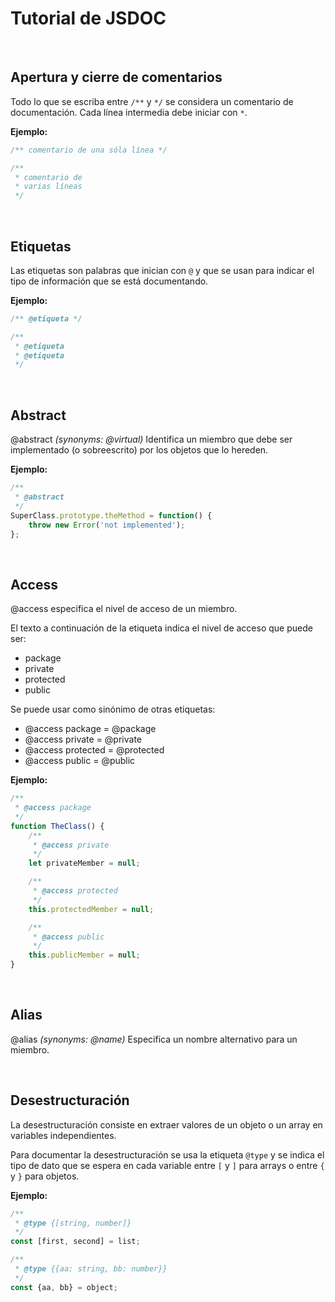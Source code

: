 # Tutorial de JSDOC

<br>

## Apertura y cierre de comentarios

Todo lo que se escriba entre `/**` y `*/` se considera un comentario de documentación. Cada línea intermedia debe iniciar con `*`.

**Ejemplo:**

```js
/** comentario de una sóla línea */

/**
 * comentario de
 * varias líneas
 */
```

<br>

## Etiquetas

Las etiquetas son palabras que inician con `@` y que se usan para indicar el tipo de información que se está documentando.

**Ejemplo:**

```js
/** @etiqueta */

/**
 * @etiqueta
 * @etiqueta
 */
```

<br>

## Abstract

@abstract _(synonyms: @virtual)_ Identifica un miembro que debe ser implementado (o sobreescrito) por los objetos que lo hereden.

**Ejemplo:**

```js
/**
 * @abstract
 */
SuperClass.prototype.theMethod = function() {
    throw new Error('not implemented');
};
```

<br>

## Access

@access especifica el nivel de acceso de un miembro.

El texto a continuación de la etiqueta indica el nivel de acceso que puede ser:
- package
- private
- protected
- public

Se puede usar como sinónimo de otras etiquetas:
- @access package = @package
- @access private = @private
- @access protected = @protected
- @access public = @public

**Ejemplo:**

```js
/**
 * @access package
 */
function TheClass() {
    /**
     * @access private
     */
    let privateMember = null;

    /**
     * @access protected
     */
    this.protectedMember = null;

    /**
     * @access public
     */
    this.publicMember = null;
}
```

<br>

## Alias

@alias _(synonyms: @name)_ Especifica un nombre alternativo para un miembro.

<br>

## Desestructuración

La desestructuración consiste en extraer valores de un objeto o un array en variables independientes.

Para documentar la desestructuración se usa la etiqueta `@type` y se indica el tipo de dato que se espera en cada variable entre `[` y `]` para arrays o entre `{` y `}` para objetos.

**Ejemplo:**

```js
/**
 * @type {[string, number]}
 */
const [first, second] = list;

/**
 * @type {{aa: string, bb: number}}
 */
const {aa, bb} = object;
```
